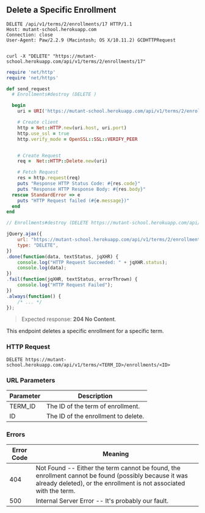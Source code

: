 ## Delete a Specific Enrollment

```http
DELETE /api/v1/terms/2/enrollments/17 HTTP/1.1
Host: mutant-school.herokuapp.com
Connection: close
User-Agent: Paw/2.2.9 (Macintosh; OS X/10.11.2) GCDHTTPRequest


```

```shell
curl -X "DELETE" "https://mutant-school.herokuapp.com/api/v1/terms/2/enrollments/17"
```

```ruby
require 'net/http'
require 'net/https'

def send_request
  # Enrollments#destroy (DELETE )

  begin
    uri = URI('https://mutant-school.herokuapp.com/api/v1/terms/2/enrollments/17')

    # Create client
    http = Net::HTTP.new(uri.host, uri.port)
    http.use_ssl = true
    http.verify_mode = OpenSSL::SSL::VERIFY_PEER


    # Create Request
    req =  Net::HTTP::Delete.new(uri)

    # Fetch Request
    res = http.request(req)
    puts "Response HTTP Status Code: #{res.code}"
    puts "Response HTTP Response Body: #{res.body}"
  rescue StandardError => e
    puts "HTTP Request failed (#{e.message})"
  end
end
```

```javascript
// Enrollments#destroy (DELETE https://mutant-school.herokuapp.com/api/v1/terms/2/enrollments/17)

jQuery.ajax({
    url: "https://mutant-school.herokuapp.com/api/v1/terms/2/enrollments/17",
    type: "DELETE",
})
.done(function(data, textStatus, jqXHR) {
    console.log("HTTP Request Succeeded: " + jqXHR.status);
    console.log(data);
})
.fail(function(jqXHR, textStatus, errorThrown) {
    console.log("HTTP Request Failed");
})
.always(function() {
    /* ... */
});
```

> Expected response: **204 No Content**.

This endpoint deletes a specific enrollment for a specific term.

### HTTP Request

`DELETE https://mutant-school.herokuapp.com/api/v1/terms/<TERM_ID>/enrollments/<ID>`


### URL Parameters

Parameter | Description
--------- | -----------
TERM_ID   | The ID of the term of enrollment.
ID        | The ID of the enrollment to delete.


### Errors

Error Code | Meaning
---------- | -------
404        | Not Found -- Either the term cannot be found, the enrollment cannot be found (possibly because it was already deleted), or the enrollment is not associated with the term.
500        | Internal Server Error -- It's probably our fault.

